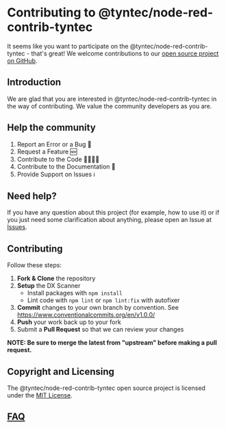 # Contributing to @tyntec/node-red-contrib-tyntec

It seems like you want to participate on the @tyntec/node-red-contrib-tyntec - that's great! We welcome contributions to our [open source project on GitHub](http://github.com/tyntec/node-red-contrib-tyntec).

## Introduction

We are glad that you are interested in @tyntec/node-red-contrib-tyntec in the way of contributing. We value the community developers as you are.

## Help the community

1) Report an Error or a Bug 🐛
2) Request a Feature 🆕
3) Contribute to the Code 👨‍💻👩‍💻
4) Contribute to the Documentation 📝
5) Provide Support on Issues ℹ️

## Need help?

If you have any question about this project (for example, how to use it) or if you just need some clarification about anything, please open an Issue at [Issues](http://github.com/tyntec/node-red-contrib-tyntec/issues).

## Contributing

Follow these steps:

1. **Fork & Clone** the repository  
2. **Setup** the DX Scanner  
   - Install packages with `npm install`  
   - Lint code with `npm lint` or `npm lint:fix` with autofixer  
3. **Commit** changes to your own branch by convention. See https://www.conventionalcommits.org/en/v1.0.0/
4. **Push** your work back up to your fork  
5. Submit a **Pull Request** so that we can review your changes

**NOTE: Be sure to merge the latest from "upstream" before making a pull request.**

## Copyright and Licensing

The @tyntec/node-red-contrib-tyntec open source project is licensed under the [MIT License](LICENSE).

## [FAQ](https://github.com/tyntec/node-red-contrib-tyntec/issues?q=label%3Afaq+sort%3Aupdated-desc+is%3Aclosed)